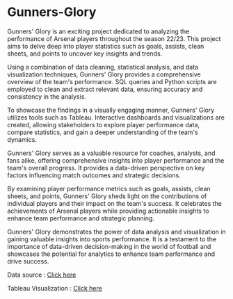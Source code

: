 # Gunners-Glory
Gunners' Glory is an exciting project dedicated to analyzing the performance of Arsenal players throughout the season 22/23. This project aims to delve deep into player statistics such as goals, assists, clean sheets, and points to uncover key insights and trends.

Using a combination of data cleaning, statistical analysis, and data visualization techniques, Gunners' Glory provides a comprehensive overview of the team's performance. SQL queries and Python scripts are employed to clean and extract relevant data, ensuring accuracy and consistency in the analysis.

To showcase the findings in a visually engaging manner, Gunners' Glory utilizes tools such as Tableau. Interactive dashboards and visualizations are created, allowing stakeholders to explore player performance data, compare statistics, and gain a deeper understanding of the team's dynamics.

Gunners' Glory serves as a valuable resource for coaches, analysts, and fans alike, offering comprehensive insights into player performance and the team's overall progress. It provides a data-driven perspective on key factors influencing match outcomes and strategic decisions.

By examining player performance metrics such as goals, assists, clean sheets, and points, Gunners' Glory sheds light on the contributions of individual players and their impact on the team's success. It celebrates the achievements of Arsenal players while providing actionable insights to enhance team performance and strategic planning.

Gunners' Glory demonstrates the power of data analysis and visualization in gaining valuable insights into sports performance. It is a testament to the importance of data-driven decision-making in the world of football and showcases the potential for analytics to enhance team performance and drive success.

Data source : [Click here](https://www.kaggle.com/datasets/evangower/premier-league-2022-2023)

Tableau Visualization : [Click here](https://public.tableau.com/views/ArsenalseasonStats2324/Dashboard?:language=en-US&:display_count=n&:origin=viz_share_link)
